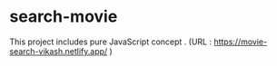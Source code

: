 # search-movie
This project includes pure JavaScript concept  .  (URL : https://movie-search-vikash.netlify.app/ )
